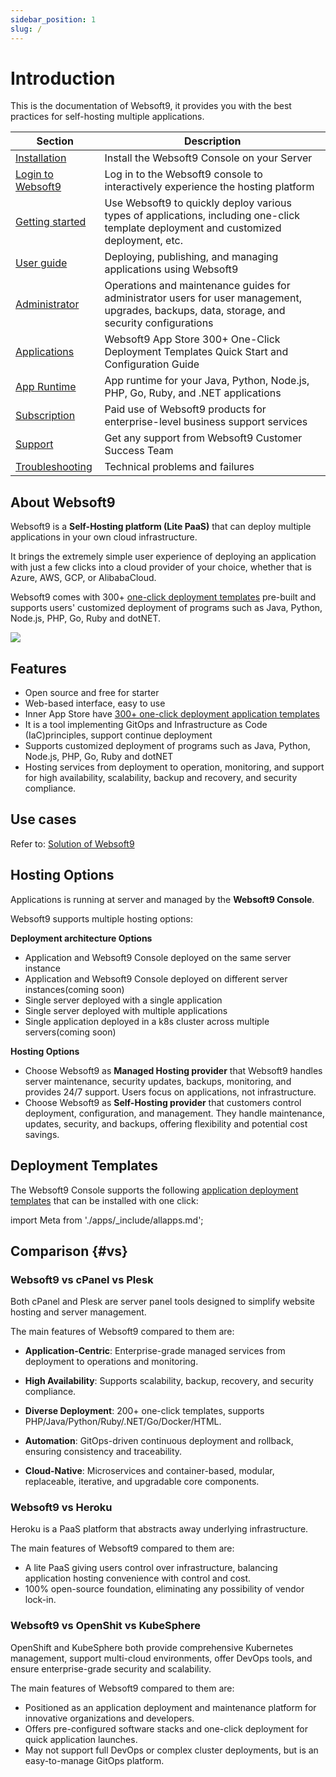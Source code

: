 ```yaml
---
sidebar_position: 1
slug: /
---
```


# Introduction

This is the documentation of Websoft9, it provides you with the best practices for self-hosting multiple applications.

| Section              | Description                                                     |
| ----------------- | -------------------------------------------------------- |
| [Installation](/docs/install) | Install the Websoft9 Console on your Server |
| [Login to Websoft9](/docs/login-console)   |  Log in to the Websoft9 console to interactively experience the hosting platform  |
| [Getting started](/docs/starter)   |  Use Websoft9 to quickly deploy various types of applications, including one-click template deployment and customized deployment, etc.  |
| [User guide](/docs/guide)   | Deploying, publishing, and managing applications using Websoft9  |
| [Administrator](/docs/admin)   |  Operations and maintenance guides for administrator users for user management, upgrades, backups, data, storage, and security configurations  |
| [Applications](/docs/apps) |  Websoft9 App Store 300+ One-Click Deployment Templates Quick Start and Configuration Guide  |
| [App Runtime](/docs/runtime) |  App runtime for your Java, Python, Node.js, PHP, Go, Ruby, and .NET applications  |
| [Subscription](/docs/business)   |  Paid use of Websoft9 products for enterprise-level business support services |
| [Support](/docs/helpdesk)   |  Get any support from Websoft9 Customer Success Team |
| [Troubleshooting](/docs/faq)        |  Technical problems and failures   |

## About Websoft9

Websoft9 is a **Self-Hosting platform (Lite PaaS)** that can deploy multiple applications in your own cloud infrastructure.  

It brings the extremely simple user experience of deploying an application with just a few clicks into a cloud provider of your choice, whether that is Azure, AWS, GCP, or AlibabaCloud. 

Websoft9 comes with 300+ [one-click deployment templates](https://www.websoft9.com/apps) pre-built and supports users' customized deployment of programs such as Java, Python, Node.js, PHP, Go, Ruby and dotNET.

![](/img/websoft9-appstore.png)

## Features

- Open source and free for starter
- Web-based interface, easy to use
- Inner App Store have [300+ one-click deployment application templates](http://github.com/websoft9/docker-library)
- It is a tool implementing GitOps and Infrastructure as Code (IaC)principles, support continue deployment
- Supports customized deployment of programs such as Java, Python, Node.js, PHP, Go, Ruby and dotNET
- Hosting services from deployment to operation, monitoring, and support for high availability, scalability, backup and recovery, and security compliance.

## Use cases

Refer to: [Solution of Websoft9](https://www.websoft9.com/en-US/solutions)

## Hosting Options

Applications is running at server and managed by the **Websoft9 Console**.    

Websoft9 supports multiple hosting options: 

**Deployment architecture Options**    

- Application and Websoft9 Console deployed on the same server instance  
- Application and Websoft9 Console deployed on different server instances(coming soon)  
- Single server deployed with a single application
- Single server deployed with multiple applications
- Single application deployed in a k8s cluster across multiple servers(coming soon)

**Hosting Options**   

- Choose Websoft9 as **Managed Hosting provider** that Websoft9 handles server maintenance, security updates, backups, monitoring, and provides 24/7 support. Users focus on applications, not infrastructure.
- Choose Websoft9 as **Self-Hosting provider** that customers control deployment, configuration, and management. They handle maintenance, updates, security, and backups, offering flexibility and potential cost savings.

## Deployment Templates

The Websoft9 Console supports the following [application deployment templates](/docs/apps) that can be installed with one click:

import Meta from './apps/_include/allapps.md';

<Meta name="meta" />

## Comparison {#vs}

### Websoft9 vs cPanel vs Plesk

Both cPanel and Plesk are server panel tools designed to simplify website hosting and server management.  

The main features of Websoft9 compared to them are:

- **Application-Centric**: Enterprise-grade managed services from deployment to operations and monitoring.

- **High Availability**: Supports scalability, backup, recovery, and security compliance.

- **Diverse Deployment**: 200+ one-click templates, supports PHP/Java/Python/Ruby/.NET/Go/Docker/HTML.

- **Automation**: GitOps-driven continuous deployment and rollback, ensuring consistency and traceability.

- **Cloud-Native**: Microservices and container-based, modular, replaceable, iterative, and upgradable core components. 

### Websoft9 vs Heroku

Heroku is a PaaS platform that abstracts away underlying infrastructure.

The main features of Websoft9 compared to them are:

- A lite PaaS giving users control over infrastructure, balancing application hosting convenience with control and cost.
- 100% open-source foundation, eliminating any possibility of vendor lock-in.

### Websoft9 vs OpenShit vs KubeSphere

OpenShift and KubeSphere both provide comprehensive Kubernetes management, support multi-cloud environments, offer DevOps tools, and ensure enterprise-grade security and scalability.  

The main features of Websoft9 compared to them are:


- Positioned as an application deployment and maintenance platform for innovative organizations and developers.
- Offers pre-configured software stacks and one-click deployment for quick application launches.
- May not support full DevOps or complex cluster deployments, but is an easy-to-manage GitOps platform.
